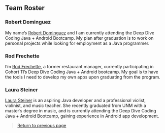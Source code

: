 ## Team Roster

### Robert Dominguez

My name’s [Robert Dominguez](https://dominguez1st.github.io/) and I am currently attending the Deep Dive Coding Java + Android Bootcamp. My plan after graduation is to work on personal projects while looking for employment as a Java programmer.

### Rod Frechette
 
I’m [Rod Frechette](https://rfrech.github.io/), a former restaurant manager, currently participating in Cohort 11’s Deep Dive Coding Java + Android bootcamp. My goal is to have the tools I need to develop my own apps upon graduating from the program.
 
### Laura Steiner

[Laura Steiner](https://lsteiner9.github.io/) is an aspiring Java developer and a professional violist, violinist, and music teacher. She recently graduated from UNM with a master’s degree in music, and is currently attending the Deep Dive Coding Java + Android Bootcamp, gaining experience in Android app development. 

> [Return to previous page](index.md)